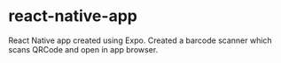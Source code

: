 # react-native-app
React Native app created using Expo. Created a barcode scanner which scans QRCode and open in app browser.
